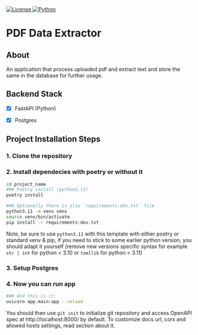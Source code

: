 <a href="https://github.com/rafsaf/minimal-fastapi-postgres-template/blob/main/LICENSE" target="_blank">
    <img src="https://img.shields.io/github/license/rafsaf/minimal-fastapi-postgres-template" alt="License">
</a>
<a href="https://docs.python.org/3/whatsnew/3.11.html" target="_blank">
    <img src="https://img.shields.io/badge/python-3.11-blue" alt="Python">
</a>

# PDF Data Extractor

## About

An application that process uploaded pdf and extract text and store the same in the database for further usage.

## Backend Stack
 - [x] FastAPI (Python)
 - [x] Postgres


## Project Installation Steps

### 1. Clone the repository
### 2. Install dependecies with poetry or without it

```bash
cd project_name
### Poetry install (python3.11)
poetry install

### Optionally there is also `requirements-dev.txt` file
python3.11 -m venv venv
source venv/bin/activate
pip install -r requirements-dev.txt
```

Note, be sure to use `python3.11` with this template with either poetry or standard venv & pip, if you need to stick to some earlier python version, you should adapt it yourself (remove new versions specific syntax for example `str | int` for python < 3.10 or `tomllib` for python < 3.11)

### 3. Setup Postgres
### 4. Now you can run app

```bash
### And this is it:
uvicorn app.main:app --reload

```

You should then use `git init` to initialize git repository and access OpenAPI spec at http://localhost:8000/ by default. To customize docs url, cors and allowed hosts settings, read section about it.

